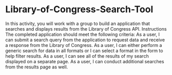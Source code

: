 # Library-of-Congress-Search-Tool
In this activity, you will work with a group to build an application that searches and displays results from the Library of Congress API.  Instructions The completed application should meet the following criteria:  As a user, I can submit a search query from the application to request data and receive a response from the Library of Congress.  As a user, I can either perform a generic search for data in all formats or I can select a format in the form to help filter results.  As a user, I can see all of the results of my search displayed on a separate page.  As a user, I can conduct additional searches from the results page as well.

